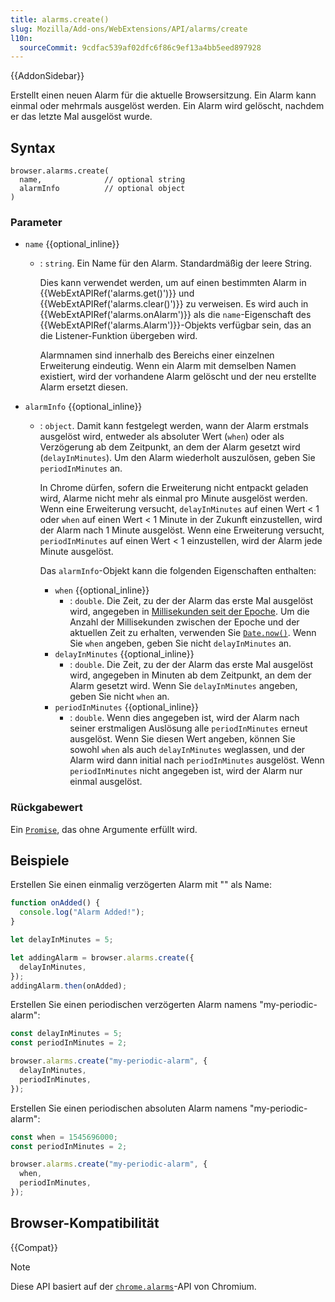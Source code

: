 ```yaml
---
title: alarms.create()
slug: Mozilla/Add-ons/WebExtensions/API/alarms/create
l10n:
  sourceCommit: 9cdfac539af02dfc6f86c9ef13a4bb5eed897928
---
```


{{AddonSidebar}}

Erstellt einen neuen Alarm für die aktuelle Browsersitzung. Ein Alarm kann einmal oder mehrmals ausgelöst werden. Ein Alarm wird gelöscht, nachdem er das letzte Mal ausgelöst wurde.

## Syntax

```js-nolint
browser.alarms.create(
  name,              // optional string
  alarmInfo          // optional object
)
```

### Parameter

- `name` {{optional_inline}}

  - : `string`. Ein Name für den Alarm. Standardmäßig der leere String.

    Dies kann verwendet werden, um auf einen bestimmten Alarm in {{WebExtAPIRef('alarms.get()')}} und {{WebExtAPIRef('alarms.clear()')}} zu verweisen. Es wird auch in {{WebExtAPIRef('alarms.onAlarm')}} als die `name`-Eigenschaft des {{WebExtAPIRef('alarms.Alarm')}}-Objekts verfügbar sein, das an die Listener-Funktion übergeben wird.

    Alarmnamen sind innerhalb des Bereichs einer einzelnen Erweiterung eindeutig. Wenn ein Alarm mit demselben Namen existiert, wird der vorhandene Alarm gelöscht und der neu erstellte Alarm ersetzt diesen.

- `alarmInfo` {{optional_inline}}

  - : `object`. Damit kann festgelegt werden, wann der Alarm erstmals ausgelöst wird, entweder als absoluter Wert (`when`) oder als Verzögerung ab dem Zeitpunkt, an dem der Alarm gesetzt wird (`delayInMinutes`). Um den Alarm wiederholt auszulösen, geben Sie `periodInMinutes` an.

    In Chrome dürfen, sofern die Erweiterung nicht entpackt geladen wird, Alarme nicht mehr als einmal pro Minute ausgelöst werden. Wenn eine Erweiterung versucht, `delayInMinutes` auf einen Wert < 1 oder `when` auf einen Wert < 1 Minute in der Zukunft einzustellen, wird der Alarm nach 1 Minute ausgelöst. Wenn eine Erweiterung versucht, `periodInMinutes` auf einen Wert < 1 einzustellen, wird der Alarm jede Minute ausgelöst.

    Das `alarmInfo`-Objekt kann die folgenden Eigenschaften enthalten:

    - `when` {{optional_inline}}
      - : `double`. Die Zeit, zu der der Alarm das erste Mal ausgelöst wird, angegeben in [Millisekunden seit der Epoche](https://en.wikipedia.org/wiki/Unix_time). Um die Anzahl der Millisekunden zwischen der Epoche und der aktuellen Zeit zu erhalten, verwenden Sie [`Date.now()`](/de/docs/Web/JavaScript/Reference/Global_Objects/Date/now). Wenn Sie `when` angeben, geben Sie nicht `delayInMinutes` an.
    - `delayInMinutes` {{optional_inline}}
      - : `double`. Die Zeit, zu der der Alarm das erste Mal ausgelöst wird, angegeben in Minuten ab dem Zeitpunkt, an dem der Alarm gesetzt wird. Wenn Sie `delayInMinutes` angeben, geben Sie nicht `when` an.
    - `periodInMinutes` {{optional_inline}}
      - : `double`. Wenn dies angegeben ist, wird der Alarm nach seiner erstmaligen Auslösung alle `periodInMinutes` erneut ausgelöst. Wenn Sie diesen Wert angeben, können Sie sowohl `when` als auch `delayInMinutes` weglassen, und der Alarm wird dann initial nach `periodInMinutes` ausgelöst. Wenn `periodInMinutes` nicht angegeben ist, wird der Alarm nur einmal ausgelöst.

### Rückgabewert

Ein [`Promise`](/de/docs/Web/JavaScript/Reference/Global_Objects/Promise), das ohne Argumente erfüllt wird.

## Beispiele

Erstellen Sie einen einmalig verzögerten Alarm mit "" als Name:

```js
function onAdded() {
  console.log("Alarm Added!");
}

let delayInMinutes = 5;

let addingAlarm = browser.alarms.create({
  delayInMinutes,
});
addingAlarm.then(onAdded);
```

Erstellen Sie einen periodischen verzögerten Alarm namens "my-periodic-alarm":

```js
const delayInMinutes = 5;
const periodInMinutes = 2;

browser.alarms.create("my-periodic-alarm", {
  delayInMinutes,
  periodInMinutes,
});
```

Erstellen Sie einen periodischen absoluten Alarm namens "my-periodic-alarm":

```js
const when = 1545696000;
const periodInMinutes = 2;

browser.alarms.create("my-periodic-alarm", {
  when,
  periodInMinutes,
});
```

## Browser-Kompatibilität

{{Compat}}

> [!NOTE]
> Diese API basiert auf der [`chrome.alarms`](https://developer.chrome.com/docs/extensions/reference/api/alarms)-API von Chromium.
